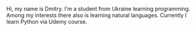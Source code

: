 Hi, my name is Dmitry. I'm a student from Ukraine learning programming. Among my interests there also is learning natural languages.
Currently I learn Python via Udemy course.
